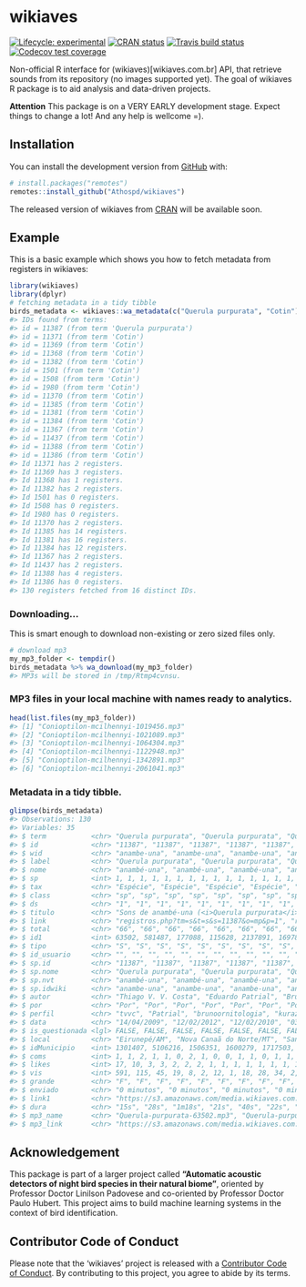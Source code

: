 
<!-- README.md is generated from README.Rmd. Please edit that file -->

# wikiaves

<!-- badges: start -->

[![Lifecycle:
experimental](https://img.shields.io/badge/lifecycle-experimental-orange.svg)](https://www.tidyverse.org/lifecycle/#experimental)
[![CRAN
status](https://www.r-pkg.org/badges/version/wikiaves)](https://CRAN.R-project.org/package=wikiaves)
[![Travis build
status](https://travis-ci.org/Athospd/wikiaves.svg?branch=master)](https://travis-ci.org/Athospd/wikiaves)
[![Codecov test
coverage](https://codecov.io/gh/Athospd/wikiaves/branch/master/graph/badge.svg)](https://codecov.io/gh/Athospd/wikiaves?branch=master)
<!-- badges: end -->

Non-official R interface for (wikiaves)\[wikiaves.com.br\] API, that
retrieve sounds from its repository (no images supported yet). The goal
of wikiaves R package is to aid analysis and data-driven projects.

**Attention** This package is on a VERY EARLY development stage. Expect
things to change a lot\! And any help is wellcome =).

## Installation

You can install the development version from
[GitHub](https://github.com/) with:

``` r
# install.packages("remotes")
remotes::install_github("Athospd/wikiaves")
```

The released version of wikiaves from [CRAN](https://CRAN.R-project.org)
will be available soon.

## Example

This is a basic example which shows you how to fetch metadata from
registers in wikiaves:

``` r
library(wikiaves)
library(dplyr)
# fetching metadata in a tidy tibble
birds_metadata <- wikiaves::wa_metadata(c("Querula purpurata", "Cotin"))
#> IDs found from terms:
#> id = 11387 (from term 'Querula purpurata')
#> id = 11371 (from term 'Cotin')
#> id = 11369 (from term 'Cotin')
#> id = 11368 (from term 'Cotin')
#> id = 11382 (from term 'Cotin')
#> id = 1501 (from term 'Cotin')
#> id = 1508 (from term 'Cotin')
#> id = 1980 (from term 'Cotin')
#> id = 11370 (from term 'Cotin')
#> id = 11385 (from term 'Cotin')
#> id = 11381 (from term 'Cotin')
#> id = 11384 (from term 'Cotin')
#> id = 11367 (from term 'Cotin')
#> id = 11437 (from term 'Cotin')
#> id = 11388 (from term 'Cotin')
#> id = 11386 (from term 'Cotin')
#> Id 11371 has 2 registers.
#> Id 11369 has 3 registers.
#> Id 11368 has 1 registers.
#> Id 11382 has 2 registers.
#> Id 1501 has 0 registers.
#> Id 1508 has 0 registers.
#> Id 1980 has 0 registers.
#> Id 11370 has 2 registers.
#> Id 11385 has 14 registers.
#> Id 11381 has 16 registers.
#> Id 11384 has 12 registers.
#> Id 11367 has 2 registers.
#> Id 11437 has 2 registers.
#> Id 11388 has 4 registers.
#> Id 11386 has 0 registers.
#> 130 registers fetched from 16 distinct IDs.
```

### Downloading…

This is smart enough to download non-existing or zero sized files only.

``` r
# download mp3
my_mp3_folder <- tempdir()
birds_metadata %>% wa_download(my_mp3_folder)
#> MP3s will be stored in /tmp/Rtmp4cvnsu.
```

### MP3 files in your local machine with names ready to analytics.

``` r
head(list.files(my_mp3_folder))
#> [1] "Conioptilon-mcilhennyi-1019456.mp3"
#> [2] "Conioptilon-mcilhennyi-1021089.mp3"
#> [3] "Conioptilon-mcilhennyi-1064304.mp3"
#> [4] "Conioptilon-mcilhennyi-1122948.mp3"
#> [5] "Conioptilon-mcilhennyi-1342891.mp3"
#> [6] "Conioptilon-mcilhennyi-2061041.mp3"
```

### Metadata in a tidy tibble.

``` r
glimpse(birds_metadata)
#> Observations: 130
#> Variables: 35
#> $ term           <chr> "Querula purpurata", "Querula purpurata", "Querul…
#> $ id             <chr> "11387", "11387", "11387", "11387", "11387", "113…
#> $ wid            <chr> "anambe-una", "anambe-una", "anambe-una", "anambe…
#> $ label          <chr> "Querula purpurata", "Querula purpurata", "Querul…
#> $ nome           <chr> "anambé-una", "anambé-una", "anambé-una", "anambé…
#> $ sp             <int> 1, 1, 1, 1, 1, 1, 1, 1, 1, 1, 1, 1, 1, 1, 1, 1, 1…
#> $ tax            <chr> "Espécie", "Espécie", "Espécie", "Espécie", "Espé…
#> $ class          <chr> "sp", "sp", "sp", "sp", "sp", "sp", "sp", "sp", "…
#> $ ds             <chr> "1", "1", "1", "1", "1", "1", "1", "1", "1", "1",…
#> $ titulo         <chr> "Sons de anambé-una (<i>Querula purpurata</i>)", …
#> $ link           <chr> "registros.php?tm=s&t=s&s=11387&o=mp&p=1", "regis…
#> $ total          <chr> "66", "66", "66", "66", "66", "66", "66", "66", "…
#> $ id1            <int> 63502, 581487, 177088, 115628, 2137891, 1697896, …
#> $ tipo           <chr> "S", "S", "S", "S", "S", "S", "S", "S", "S", "S",…
#> $ id_usuario     <chr> "", "", "", "", "", "", "", "", "", "", "", "", "…
#> $ sp.id          <chr> "11387", "11387", "11387", "11387", "11387", "113…
#> $ sp.nome        <chr> "Querula purpurata", "Querula purpurata", "Querul…
#> $ sp.nvt         <chr> "anambé-una", "anambé-una", "anambé-una", "anambé…
#> $ sp.idwiki      <chr> "anambe-una", "anambe-una", "anambe-una", "anambe…
#> $ autor          <chr> "Thiago V. V. Costa", "Eduardo Patrial", "Bruno R…
#> $ por            <chr> "Por", "Por", "Por", "Por", "Por", "Por", "Por", …
#> $ perfil         <chr> "tvvc", "Patrial", "brunoornitologia", "kurazooka…
#> $ data           <chr> "14/04/2009", "12/02/2012", "12/02/2010", "03/03/…
#> $ is_questionada <lgl> FALSE, FALSE, FALSE, FALSE, FALSE, FALSE, FALSE, …
#> $ local          <chr> "Eirunepé/AM", "Nova Canaã do Norte/MT", "Santa B…
#> $ idMunicipio    <int> 1301407, 5106216, 1506351, 1600279, 1717503, 1507…
#> $ coms           <int> 1, 1, 2, 1, 1, 0, 2, 1, 0, 0, 1, 1, 0, 1, 1, 0, 1…
#> $ likes          <int> 17, 10, 3, 3, 2, 2, 2, 1, 1, 1, 1, 1, 1, 1, 1, 1,…
#> $ vis            <int> 591, 115, 45, 19, 8, 2, 12, 1, 18, 28, 34, 2, 5, …
#> $ grande         <chr> "F", "F", "F", "F", "F", "F", "F", "F", "F", "F",…
#> $ enviado        <chr> "0 minutos", "0 minutos", "0 minutos", "0 minutos…
#> $ link1          <chr> "https://s3.amazonaws.com/media.wikiaves.com.br/r…
#> $ dura           <chr> "15s", "28s", "1m18s", "21s", "40s", "22s", "18s"…
#> $ mp3_name       <chr> "Querula-purpurata-63502.mp3", "Querula-purpurata…
#> $ mp3_link       <chr> "https://s3.amazonaws.com/media.wikiaves.com.br/r…
```

## Acknowledgement

This package is part of a larger project called **“Automatic acoustic
detectors of night bird species in their natural biome”**, oriented by
Professor Doctor Linilson Padovese and co-oriented by Professor Doctor
Paulo Hubert. This project aims to build machine learning systems in the
context of bird identification.

## Contributor Code of Conduct

Please note that the ‘wikiaves’ project is released with a [Contributor
Code of Conduct](.github/CODE_OF_CONDUCT.md). By contributing to this
project, you agree to abide by its terms.
